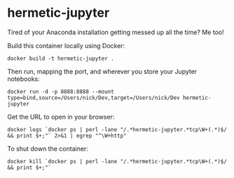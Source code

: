 # hermetic-jupyter

Tired of your Anaconda installation getting messed up all the time?  Me too!

Build this container locally using Docker:

```
docker build -t hermetic-jupyter .
```

Then run, mapping the port, and wherever you store your Jupyter notebooks:

```
docker run -d -p 8888:8888 --mount type=bind,source=/Users/nick/Dev,target=/Users/nick/Dev hermetic-jupyter
```

Get the URL to open in your browser:

```
docker logs `docker ps | perl -lane "/.*hermetic-jupyter.*tcp\W+(.*)$/ && print $+;"` 2>&1 | egrep "^\W+http"
```

To shut down the container:

```
docker kill `docker ps | perl -lane "/.*hermetic-jupyter.*tcp\W+(.*)$/ && print $+;"`
```
